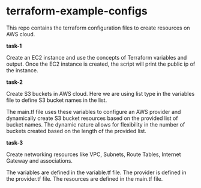 # terraform-example-configs
This repo contains the terraform configuration files to create resources on AWS cloud.  

**task-1**

Create an EC2 instance and use the concepts of Terraform variables and output. Once the EC2 instance is created, the script will print the public ip of the instance.  


**task-2**

Create S3 buckets in AWS cloud.
Here we are using list type in the variables file to define S3 bucket names in the list.

The main.tf file uses these variables to configure an AWS provider and dynamically create S3 bucket resources based on the provided list of bucket names. The dynamic nature allows for flexibility in the number of buckets created based on the length of the provided list.  


**task-3**

Create networking resources like VPC, Subnets, Route Tables, Internet Gateway and associations.

The variables are defined in the variable.tf file. The provider is defined in the provider.tf file. The resources are defined in the main.tf file.  